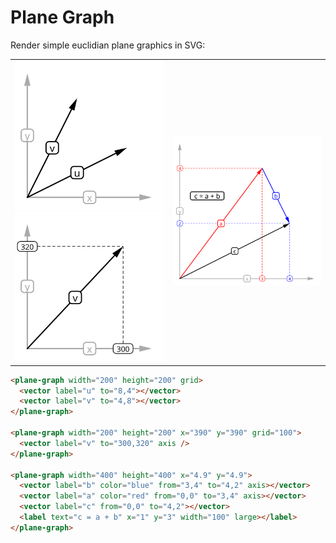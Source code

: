 # Plane Graph

Render simple euclidian plane graphics in SVG:

<table>
  <tr>
    <td>
      <img width="300px" src="./examples/simple.svg" />
      <img width="300px" src="./examples/scale.svg" />
    </td>
    <td>
      <img width="600px" src="./examples/complete.svg" />
    </td>
  </tr>
</table>

```html
<plane-graph width="200" height="200" grid>
  <vector label="u" to="8,4"></vector>
  <vector label="v" to="4,8"></vector>
</plane-graph>

<plane-graph width="200" height="200" x="390" y="390" grid="100">
  <vector label="v" to="300,320" axis />
</plane-graph>

<plane-graph width="400" height="400" x="4.9" y="4.9">
  <vector label="b" color="blue" from="3,4" to="4,2" axis></vector>
  <vector label="a" color="red" from="0,0" to="3,4" axis></vector>
  <vector label="c" from="0,0" to="4,2"></vector>
  <label text="c = a + b" x="1" y="3" width="100" large></label>
</plane-graph>
```
